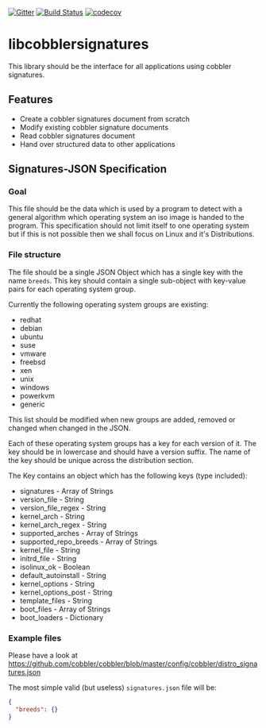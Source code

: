 [![Gitter](https://badges.gitter.im/cobbler/libcobblersignatures.svg)](https://gitter.im/cobbler/libcobblersignatures?utm_source=badge&utm_medium=badge&utm_campaign=pr-badge)
[![Build Status](https://travis-ci.org/cobbler/libcobblersignatures.svg?branch=master)](https://travis-ci.org/cobbler/libcobblersignatures)
[![codecov](https://codecov.io/gh/cobbler/libcobblersignatures/branch/master/graph/badge.svg)](https://codecov.io/gh/cobbler/libcobblersignatures)

# libcobblersignatures

This library should be the interface for all applications using cobbler signatures.

## Features

- Create a cobbler signatures document from scratch
- Modify existing cobbler signature documents
- Read cobbler signatures document
- Hand over structured data to other applications

## Signatures-JSON Specification

### Goal

This file should be the data which is used by a program to detect with a general algorithm which operating system an iso
image is handed to the program. This specification should not limit itself to one operating system but if this is not
possible then we shall focus on Linux and it's Distributions.

### File structure

The file should be a single JSON Object which has a single key with the name `breeds`. This key should contain a single
sub-object with key-value pairs for each operating system group.

Currently the following operating system groups are existing:

- redhat
- debian
- ubuntu
- suse
- vmware
- freebsd
- xen
- unix
- windows
- powerkvm
- generic

This list should be modified when new groups are added, removed or changed when changed in the JSON.

Each of these operating system groups has a key for each version of it. The key should be in lowercase and should have
a version suffix. The name of the key should be unique across the distribution section.

The Key contains an object which has the following keys (type included):

- signatures - Array of Strings
- version_file - String 
- version_file_regex - String
- kernel_arch - String
- kernel_arch_regex - String
- supported_arches - Array of Strings
- supported_repo_breeds - Array of Strings
- kernel_file - String
- initrd_file - String
- isolinux_ok - Boolean
- default_autoinstall - String
- kernel_options - String
- kernel_options_post - String
- template_files - String
- boot_files - Array of Strings
- boot_loaders - Dictionary

### Example files

Please have a look at https://github.com/cobbler/cobbler/blob/master/config/cobbler/distro_signatures.json

The most simple valid (but useless) `signatures.json` file will be:
```json
{
  "breeds": {}
}
```
